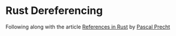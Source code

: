 # Rust Dereferencing
Following along with the article [References in Rust](https://blog.thoughtram.io/references-in-rust) by [Pascal Precht](https://github.com/pascalprecht)
